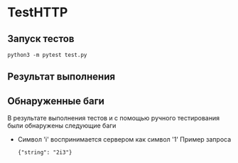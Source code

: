 # TestHTTP
## Запуск тестов
```
python3 -m pytest test.py
```
## Результат выполнения
## Обнаруженные баги
В результате выполнения тестов и с помощью ручного тестирования были обнаружены следующие баги
+ Символ 'i' воспринимается сервером как символ '1'
  Пример запроса
  ```
  {"string": "2i3"}
  ```

